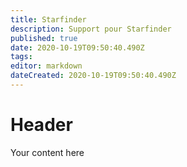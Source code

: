 ```yaml
---
title: Starfinder
description: Support pour Starfinder
published: true
date: 2020-10-19T09:50:40.490Z
tags: 
editor: markdown
dateCreated: 2020-10-19T09:50:40.490Z
---
```


# Header
Your content here